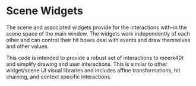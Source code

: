 # Scene Widgets

The scene and associated widgets provide for the interactions with-in the scene space of the main window. The widgets work independently of each other and can control their hit boxes deal with events and draw themselves and other values.

This code is intended to provide a robust set of interactions to meerk40t and simplify drawing and user interactions. This is similar to other widget/scene UI visual libraries and includes affine transformations, hit chaining, and context specific interactions.
